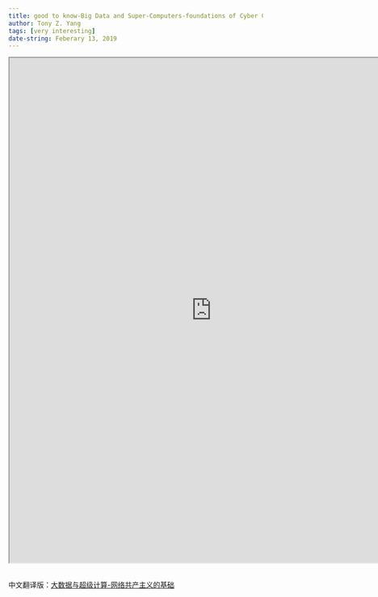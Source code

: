 ```yaml
---
title: good to know-Big Data and Super-Computers-foundations of Cyber Communism大数据与超级计算-网络共产主义的基础
author: Tony Z. Yang
tags: [very interesting]
date-string: Feberary 13, 2019
---
```

<iframe src="https://paulcockshott.wordpress.com/2017/07/24/big-data-and-super-computers-foundations-of-cyber-communism/" width="800" height="1000"></iframe> <br><br>

中文翻译版：<a href="https://zhuanlan.zhihu.com/p/51758399">大数据与超级计算-网络共产主义的基础</a>
